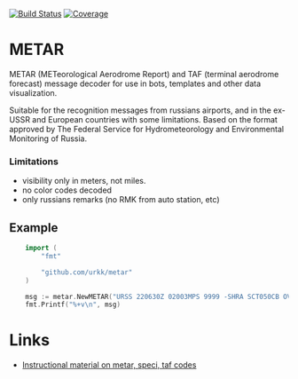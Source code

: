 [![Build Status](https://travis-ci.org/urkk/metar.svg?branch=master)](https://travis-ci.org/urkk/metar)
[![Coverage](https://codecov.io/gh/urkk/metar/branch/master/graph/badge.svg)](https://codecov.io/gh/urkk/metar)
# METAR
METAR (METeorological Aerodrome Report) and TAF (terminal aerodrome forecast) message decoder for use in bots, templates and other data visualization.

Suitable for the recognition messages from russians airports, and in the ex-USSR and European countries with some limitations. Based on the format approved by The Federal Service for Hydrometeorology and Environmental Monitoring of Russia.

### Limitations
* visibility only in meters, not miles.
* no color codes decoded
* only russians remarks (no RMK from auto station, etc)

## Example
```go
    import (
        "fmt"

        "github.com/urkk/metar"
    )

    msg := metar.NewMETAR("URSS 220630Z 02003MPS 9999 -SHRA SCT050CB OVC086 20/16 Q1015 R02/290060 R06/290060 TEMPO -TSRA BKN030CB RMK R06/03002MPS QFE760")
    fmt.Printf("%+v\n", msg)
```

# Links

* [Instructional material on metar, speci, taf codes](http://metavia2.ru/help/instruction_METAR_SPECI_TAF.pdf)

 